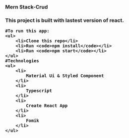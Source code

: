 
<h3>Mern Stack-Crud<h3>
This project is built with lastest version of react.



	#To run this app:
	<ul>
		<li>Clone this repo</li>
		<li>Run <code>npm install</code></li>
		<li>Run <code>npm start</code></li>
	</ul>
	#Technologies
	<ul>
		<li>
			Material Ui & Styled Component
		</li>
		<li>
			Typescript
		</li>
		<li>
			Create React App
		</li>
		<li>
			Fomik
		</li>
	</ul>